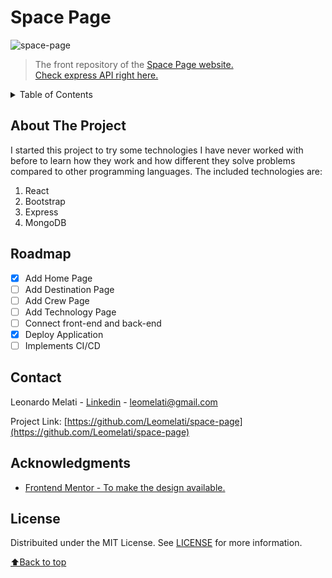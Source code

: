 <div id="top"></div>

# Space Page

<img src="space-page.gif" alt="space-page">

> The front repository of the [Space Page website.](https://leonardo-space-page.herokuapp.com/)  
>[Check express API right here.](https://github.com/Leomelati/space-api-express)

<details>
  <summary>Table of Contents</summary>
  <ol>
    <li><a href="#about-the-project">About The Project</a></li>
    <li><a href="#roadmap">Roadmap</a></li>
    <li><a href="#license">License</a></li>
    <li><a href="#contact">Contact</a></li>
    <li><a href="#acknowledgments">Acknowledgments</a></li>
  </ol>
</details>

## About The Project

I started this project to try some technologies I have never worked with before to learn how they work and how different they solve problems compared to other programming languages.
The included technologies are:
1. React
2. Bootstrap
3. Express
4. MongoDB

## Roadmap

- [x] Add Home Page
- [ ] Add Destination Page
- [ ] Add Crew Page
- [ ] Add Technology Page
- [ ] Connect front-end and back-end
- [x] Deploy Application
- [ ] Implements CI/CD

## Contact

Leonardo Melati - [Linkedin](https://www.linkedin.com/in/leonardo-melati/) - leomelati@gmail.com

Project Link: [https://github.com/Leomelati/space-page](https://github.com/Leomelati/space-page)

## Acknowledgments

* [Frontend Mentor - To make the design available.](https://www.frontendmentor.io/)

## License

Distribuited under the MIT License. See [LICENSE](LICENSE.md) for more information.

<p align="left"><a href="#top">⬆Back to top</a></p>
